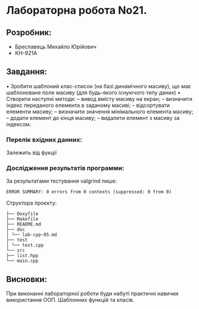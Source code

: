 # Лабораторна робота No21.
## Розробник:
* Бреславець Михайло Юрійович
* KН-921A

## Завдання:
• Зробити шаблоний клас-список (на базі динамічного масиву), що має шаблоноване поле
масиву (для будь-якого існуючого типу даних)
• Створити наступні методи:
– вивод вмісту масиву на екран;
– визначити індекс переданого елемента в заданому масиві;
– відсортувати елементи масиву;
– визначити значення мінімального елемента масиву;
– додати елемент до кінця масиву;
– видалити елемент з масиву за індексом.
### Перелік вхідних данних:
Залежить від фукції
### Дослідження результатів программи:
За результатами тестування valgrind пише:
```
ERROR SUMMARY: 0 errors from 0 contexts (suppressed: 0 from 0)

```

Структора проєкту:
```
├── Doxyfile
├── Makefile
├── README.md
├── doc
│ └── lab-cpp-05.md
├── test
│ └── test.cpp
└── src
├── list.hpp
└── main.cpp

```
## Висновки:

При виконанні лабораторної роботи буди набуті практичні навички використання ООП. Шаблонних функцій та класів.
